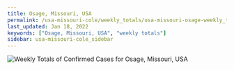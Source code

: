 ```yaml
---
title: Osage, Missouri, USA
permalink: /usa-missouri-cole/weekly_totals/usa-missouri-osage-weekly_totals.html
last_updated: Jan 18, 2022
keywords: ["Osage, Missouri, USA", "weekly totals"]
sidebar: usa-missouri-cole_sidebar
---
```


![Weekly Totals of Confirmed Cases for Osage, Missouri, USA](/covid_tracker/images/graphs/usa-missouri-osage-weekly_totals_graph.png)
